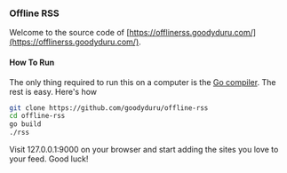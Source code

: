 ### Offline RSS
Welcome to the source code of [https://offlinerss.goodyduru.com/](https://offlinerss.goodyduru.com/). 

#### How To Run
The only thing required to run this on a computer is the [Go compiler](https://go.dev/). The rest is easy. Here's how

```sh
git clone https://github.com/goodyduru/offline-rss
cd offline-rss
go build
./rss
```

Visit 127.0.0.1:9000 on your browser and start adding the sites you love to your feed. Good luck!